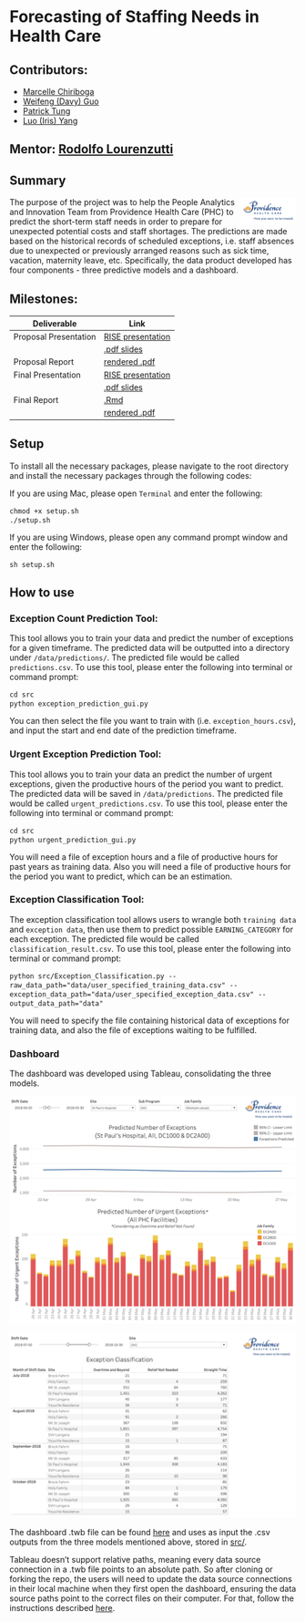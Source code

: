 # Forecasting of Staffing Needs in Health Care

## Contributors:

- [Marcelle Chiriboga](https://github.com/mchiriboga)
- [Weifeng (Davy) Guo](https://github.com/DavyGuo)
- [Patrick Tung](https://github.com/tungpatrick)
- [Luo (Iris) Yang](https://github.com/lyiris22)

## Mentor: [Rodolfo Lourenzutti](https://github.com/Lourenzutti)


## Summary

<img align="right" width="100" src="doc/img/phc_logo.png">

The purpose of the project was to help the People Analytics and Innovation Team from Providence Health Care (PHC) to predict the short-term staff needs in order to prepare for unexpected potential costs and staff shortages. The predictions are made based on the historical records of scheduled exceptions, i.e. staff absences due to unexpected or previously arranged reasons such as sick time, vacation, maternity leave, etc. Specifically, the data product developed has four components - three predictive models and a dashboard.

## Milestones:
 |Deliverable|Link|
 |---|---|
 |Proposal Presentation|[RISE presentation](https://github.com/UBC-MDS/DSCI_591_capstone-Providence/blob/master/doc/1.Proposal_Presentation.ipynb)|
 ||[.pdf slides](https://github.com/UBC-MDS/DSCI_591_capstone-Providence/blob/master/doc/2.Proposal_Presentation.pdf)|
 | Proposal Report |[rendered .pdf](https://github.com/UBC-MDS/DSCI_591_capstone-Providence/blob/master/doc/4.Proposal_Report.pdf)|
 |Final Presentation|[RISE presentation](https://github.com/UBC-MDS/DSCI_591_capstone-Providence/blob/master/doc/5.Final_Presentation_slides.ipynb)|
 ||[.pdf slides](https://github.com/UBC-MDS/DSCI_591_capstone-Providence/blob/master/doc/6.Final_Presentation.pdf)|
 |Final Report|[.Rmd](https://github.com/UBC-MDS/DSCI_591_capstone-Providence/blob/master/doc/7.Final_Report.Rmd)|
 ||[rendered .pdf](https://github.com/UBC-MDS/DSCI_591_capstone-Providence/blob/master/doc/8.Final_Report.pdf)|

## Setup
To install all the necessary packages, please navigate to the root directory and install the necessary packages through the following codes:

If you are using Mac, please open `Terminal` and enter the following:
```
chmod +x setup.sh
./setup.sh
```

If you are using Windows, please open any command prompt window and enter the following:
```
sh setup.sh
```

## How to use

### Exception Count Prediction Tool:
This tool allows you to train your data and predict the number of exceptions for a given timeframe. The predicted data will be outputted into a directory under `/data/predictions/`. The predicted file would be called `predictions.csv`. To use this tool, please enter the following into terminal or command prompt:

```
cd src
python exception_prediction_gui.py
```
You can then select the file you want to train with (i.e. `exception_hours.csv`), and input the start and end date of the prediction timeframe.

### Urgent Exception Prediction Tool:
This tool allows you to train your data an predict the number of urgent exceptions, given the productive hours of the period you want to predict. The predicted data will be saved in `/data/predictions`. The predicted file would be called `urgent_predictions.csv`. To use this tool, please enter the following into terminal or command prompt:

```
cd src
python urgent_prediction_gui.py
```

You will need a file of exception hours and a file of productive hours for past years as training data. Also you will need a file of productive hours for the period you want to predict, which can be an estimation.

### Exception Classification Tool:

The exception classification tool allows users to wrangle both `training data` and `exception data`, then use them to predict possible `EARNING_CATEGORY` for each exception. The predicted file would be called `classification_result.csv`. To use this tool, please enter the following into terminal or command prompt:

```
python src/Exception_Classification.py --raw_data_path="data/user_specified_training_data.csv" --exception_data_path="data/user_specified_exception_data.csv" --output_data_path="data"
```

You will need to specify the file containing historical data of exceptions for training data, and also the file of exceptions waiting to be fulfilled.

### Dashboard

The dashboard was developed using Tableau, consolidating the three models.

![](imgs/dashboard_predictions.png)

![](imgs/dashboard_classification.png)

The dashboard .twb file can be found [here](https://github.com/UBC-MDS/DSCI_591_capstone-Providence/blob/master/src/phc_dashboard.twb) and uses as input the .csv outputs from the three models mentioned above, stored in [src/](https://github.com/UBC-MDS/DSCI_591_capstone-Providence/tree/master/src).

Tableau doesn’t support relative paths, meaning every data source connection in a .twb file points to an absolute path. So after cloning or forking the repo, the users will need to update the data source connections in their local machine when they first open the dashboard, ensuring the data source paths point to the correct files on their computer. For that, follow the instructions described [here](https://onlinehelp.tableau.com/current/pro/desktop/en-us/connect_basic_replace.htm).
